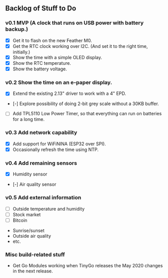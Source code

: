## Backlog of Stuff to Do

### v0.1 MVP (A clock that runs on USB power with battery backup.)

* [X] Get it to flash on the new Feather M0.
* [X] Get the RTC clock working over I2C. (And set it to the right time, initially.)
* [X] Show the time with a simple OLED display.
* [X] Show the RTC temperature.
* [X] Show the battery voltage.

### v0.2 Show the time on an e-paper display.

* [X] Extend the existing 2.13" driver to work with a 4" EPD.
* [-] Explore possibility of doing 2-bit grey scale without a 30KB buffer.
* [ ] Add TPL5110 Low Power Timer, so that everything can run on batteries for a long time.

### v0.3 Add network capability

* [X] Add support for WiFiNINA (ESP32 over SPI).
* [X] Occasionally refresh the time using NTP.

### v0.4 Add remaining sensors

* [X] Humidity sensor
* [-] Air quality sensor

### v0.5 Add external information

* [ ] Outside temperature and humidity
* [ ] Stock market
* [ ] Bitcoin
* Sunrise/sunset
* Outside air quality
* etc.

### Misc build-related stuff

* Get Go Modules working when TinyGo releases the May 2020 changes in the next release.